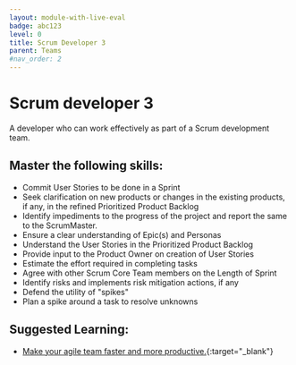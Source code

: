 ```yaml
---
layout: module-with-live-eval
badge: abc123
level: 0
title: Scrum Developer 3
parent: Teams
#nav_order: 2
---
```

# Scrum developer 3

A developer who can work effectively as part of a Scrum development team.

## Master the following skills:

- Commit User Stories to be done in a Sprint
- Seek clarification on new products or changes in the existing products, if any, in the refined Prioritized Product Backlog
- Identify impediments to the progress of the project and report the same to the ScrumMaster.
- Ensure a clear understanding of Epic(s) and Personas
- Understand the User Stories in the Prioritized Product Backlog
- Provide input to the Product Owner on creation of User Stories
- Estimate the effort required in completing tasks
- Agree with other Scrum Core Team members on the Length of Sprint
- Identify risks and implements risk mitigation actions, if any
- Defend the utility of "spikes"
- Plan a spike around a task to resolve unknowns

## Suggested Learning:

- [Make your agile team faster and more productive.](https://www.udemy.com/course/growing-agile-impediments/){:target="\_blank"}

